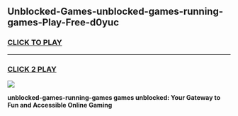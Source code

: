 
## Unblocked-Games-unblocked-games-running-games-Play-Free-d0yuc
<h3>
<a href="https://premium76.site?title=unblocked-games-running-games&ref=24M">CLICK TO PLAY</a></h3>
<hr>

<h3>
<a href="https://premium76.site?title=unblocked-games-running-games&ref=24M">CLICK 2 PLAY</a>
  
</h3>

<a href="https://premium76.site?title=unblocked-games-running-games&ref=24M"><img src="https://clearcache.store/games.png"></a>


**unblocked-games-running-games games unblocked: Your Gateway to Fun and Accessible Online Gaming**

